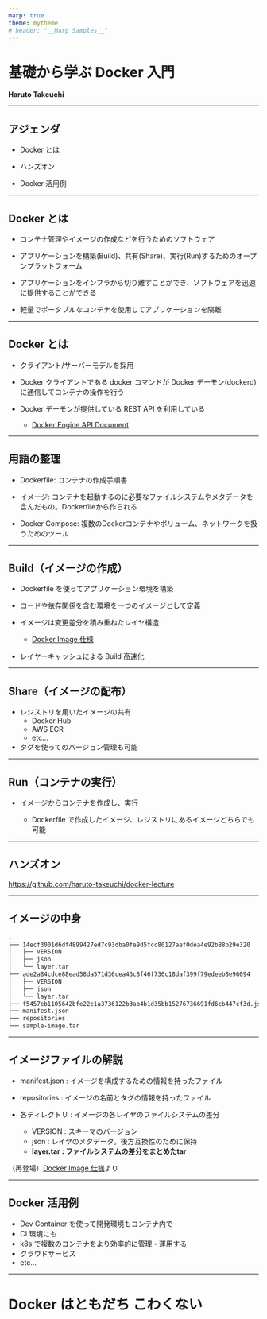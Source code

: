 ```yaml
---
marp: true
theme: mytheme
# header: "__Marp Samples__"
---
```


<!--
_class: "title"
-->

# 基礎から学ぶ Docker 入門

<!-- # 魔翻訳 Docker Docs -->

**Haruto Takeuchi**

---

## アジェンダ

- Docker とは

- ハンズオン <!-- - Docker Compose -->

- Docker 活用例


---

## Docker とは

- コンテナ管理やイメージの作成などを行うためのソフトウェア

- アプリケーションを構築(Build)、共有(Share)、実行(Run)するためのオープンプラットフォーム

- アプリケーションをインフラから切り離すことができ、ソフトウェアを迅速に提供することができる

- 軽量でポータブルなコンテナを使用してアプリケーションを隔離

<!-- TODO: Docker.png -->

---

## Docker とは

- クライアント/サーバーモデルを採用

- Docker クライアントである docker コマンドが Docker デーモン(dockerd)に通信してコンテナの操作を行う

- Docker デーモンが提供している REST API を利用している
  - [Docker Engine API Document](https://docs.docker.com/engine/api/v1.45/)
  <!-- TODO: figure by mermaid -->

---

## 用語の整理

- Dockerfile: コンテナの作成手順書

- イメージ: コンテナを起動するのに必要なファイルシステムやメタデータを含んだもの。Dockerfileから作られる

- Docker Compose: 複数のDockerコンテナやボリューム、ネットワークを扱うためのツール

---

## Build（イメージの作成）

- Dockerfile を使ってアプリケーション環境を構築

- コードや依存関係を含む環境を一つのイメージとして定義

- イメージは変更差分を積み重ねたレイヤ構造

  - [Docker Image 仕様](https://github.com/moby/docker-image-spec?tab=readme-ov-file)

- レイヤーキャッシュによる Build 高速化

---

## Share（イメージの配布）

- レジストリを用いたイメージの共有
  - Docker Hub
  - AWS ECR
  - etc...
- タグを使ってのバージョン管理も可能

---

## Run（コンテナの実行）

- イメージからコンテナを作成し、実行

  - Dockerfile で作成したイメージ、レジストリにあるイメージどちらでも可能

---

## ハンズオン

<!-- - サンプルコード
  - https://github.com/haruto-takeuchi/docker-lecture -->

https://github.com/haruto-takeuchi/docker-lecture

---

## イメージの中身

```sh
.
├── 14ecf3001d6df4899427ed7c93dba0fe9d5fcc80127aef0dea4e92b88b29e320
│   ├── VERSION
│   ├── json
│   └── layer.tar
├── ade2a84cdce88ead58da571d36cea43c8f46f736c18daf399f79edeeb8e96094
│   ├── VERSION
│   ├── json
│   └── layer.tar
├── f5457eb1105642bfe22c1a3736122b3ab4b1d35bb15276736691fd6cb447cf3d.json
├── manifest.json
├── repositories
└── sample-image.tar
```

---

## イメージファイルの解説

- manifest.json : イメージを構成するための情報を持ったファイル

- repositories : イメージの名前とタグの情報を持ったファイル

- 各ディレクトリ : イメージの各レイヤのファイルシステムの差分
  - VERSION : スキーマのバージョン
  - json : レイヤのメタデータ。後方互換性のために保持
  - **layer.tar : ファイルシステムの差分をまとめたtar**

（再登場）[Docker Image 仕様](https://github.com/moby/docker-image-spec?tab=readme-ov-file)より

<!-- ---

## Docker Compose -->


---

## Docker 活用例

- Dev Container を使って開発環境もコンテナ内で
- CI 環境にも
- k8s で複数のコンテナをより効率的に管理・運用する
- クラウドサービス
- etc...

---
<!--
_class: "title"
-->

# Docker はともだち こわくない
